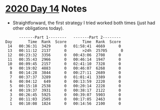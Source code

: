 # [2020 Day 14](https://adventofcode.com/2020/day/14) Notes

* Straightforward, the first strategy I tried worked both times (just had other obligations today).

```
      -------Part 1--------   -------Part 2--------
Day       Time  Rank  Score       Time  Rank  Score
 14   00:36:31  3429      0   01:58:41  4669      0
 13   00:11:12  2137      0       >24h  25705      0
 12   00:23:32  3356      0   00:43:06  2708      0
 11   00:35:43  2966      0   00:46:14  1947      0
 10   00:09:45  2157      0   02:41:10  7328      0
  9   00:19:02  4883      0   00:46:07  6268      0
  8   00:14:28  3844      0   00:27:11  2689      0
  7   00:37:37  3289      0   01:01:41  3389      0
  6   00:04:12   649      0   00:13:59  2220      0
  5   00:15:18  2538      0   00:20:14  2228      0
  4   00:19:37  3931      0   00:38:17  2122      0
  3   00:26:45  5925      0   00:39:07  5903      0
  2   00:11:03  2505      0   00:17:05  2463      0
  1   00:10:08  1824      0   00:14:56  2100      0
```
